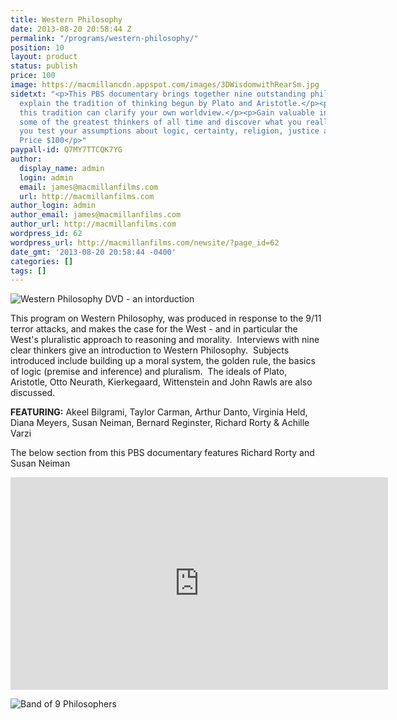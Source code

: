 ```yaml
---
title: Western Philosophy
date: 2013-08-20 20:58:44 Z
permalink: "/programs/western-philosophy/"
position: 10
layout: product
status: publish
price: 100
image: https://macmillancdn.appspot.com/images/3DWisdomwithRearSm.jpg
sidetxt: "<p>This PBS documentary brings together nine outstanding philosophers to
  explain the tradition of thinking begun by Plato and Aristotle.</p><p>Explore how
  this tradition can clarify your own worldview.</p><p>Gain valuable insights from
  some of the greatest thinkers of all time and discover what you really believe when
  you test your assumptions about logic, certainty, religion, justice and fundamentalism.
  Price $100</p>"
paypall-id: Q7MY7TTCQK7YG
author:
  display_name: admin
  login: admin
  email: james@macmillanfilms.com
  url: http://macmillanfilms.com
author_login: admin
author_email: james@macmillanfilms.com
author_url: http://macmillanfilms.com
wordpress_id: 62
wordpress_url: http://macmillanfilms.com/newsite/?page_id=62
date_gmt: '2013-08-20 20:58:44 -0400'
categories: []
tags: []
---
```


![Western Philosophy DVD - an intorduction](https://macmillancdn.appspot.com/images/3DWisdomwithRearSm.jpg)

This program on Western Philosophy, was produced in response to the 9/11 terror attacks, and makes the case for the West - and in particular the West's pluralistic approach to reasoning and morality.  Interviews with nine clear thinkers give an introduction to Western Philosophy.  Subjects introduced include building up a moral system, the golden rule, the basics of logic (premise and inference) and pluralism.  The ideals of Plato, Aristotle, Otto Neurath, Kierkegaard, Wittenstein and John Rawls are also discussed.

**FEATURING:** Akeel Bilgrami, Taylor Carman, Arthur Danto, Virginia Held, Diana Meyers, Susan Neiman, Bernard Reginster, Richard Rorty &amp; Achille Varzi

The below section from this PBS documentary features Richard Rorty and Susan Neiman

<iframe width="604" height="340" src="https://www.youtube.com/embed/LY7JonOQJio?list=PLm2zChNEamqx4Xl5eNwZvsJDhUBGJchrZ" frameborder="0" allowfullscreen></iframe>

![Band of 9 Philosophers](https://macmillancdn.appspot.com/images/9PhilosophersBand.jpg)
